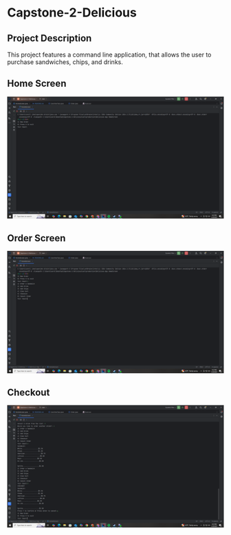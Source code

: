 # Capstone-2-Delicious


## Project Description
This project features a command line application, that allows the user to purchase sandwiches,
chips, and drinks.

## Home Screen
![Home.png](Home.png)

## Order Screen
![Order-Screen.png](Order-Screen.png)

## Checkout 
![Checkout-Screen.png](Checkout-Screen.png)